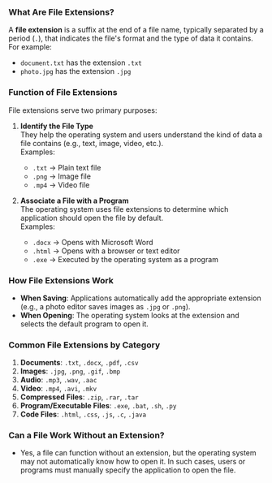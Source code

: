 ### **What Are File Extensions?**
A **file extension** is a suffix at the end of a file name, typically separated by a period (`.`), that indicates the file's format and the type of data it contains. For example:
- `document.txt` has the extension `.txt`
- `photo.jpg` has the extension `.jpg`

### **Function of File Extensions**
File extensions serve two primary purposes:

1. **Identify the File Type**  
   They help the operating system and users understand the kind of data a file contains (e.g., text, image, video, etc.).  
   Examples:
   - `.txt` → Plain text file  
   - `.png` → Image file  
   - `.mp4` → Video file  

2. **Associate a File with a Program**  
   The operating system uses file extensions to determine which application should open the file by default.  
   Examples:
   - `.docx` → Opens with Microsoft Word  
   - `.html` → Opens with a browser or text editor  
   - `.exe` → Executed by the operating system as a program  

### **How File Extensions Work**
- **When Saving**: Applications automatically add the appropriate extension (e.g., a photo editor saves images as `.jpg` or `.png`).
- **When Opening**: The operating system looks at the extension and selects the default program to open it.

### **Common File Extensions by Category**
1. **Documents**: `.txt`, `.docx`, `.pdf`, `.csv`  
2. **Images**: `.jpg`, `.png`, `.gif`, `.bmp`  
3. **Audio**: `.mp3`, `.wav`, `.aac`  
4. **Video**: `.mp4`, `.avi`, `.mkv`  
5. **Compressed Files**: `.zip`, `.rar`, `.tar`  
6. **Program/Executable Files**: `.exe`, `.bat`, `.sh`, `.py`  
7. **Code Files**: `.html`, `.css`, `.js`, `.c`, `.java`

### **Can a File Work Without an Extension?**
- Yes, a file can function without an extension, but the operating system may not automatically know how to open it. In such cases, users or programs must manually specify the application to open the file.